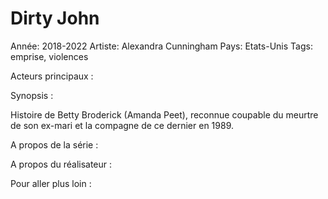 # Dirty John

Année: 2018-2022
Artiste: Alexandra Cunningham
Pays: Etats-Unis
Tags: emprise, violences

Acteurs principaux : 

Synopsis : 

Histoire de Betty Broderick (Amanda Peet), reconnue coupable du meurtre de son ex-mari et la compagne de ce dernier en 1989.

A propos de la série : 

A propos du réalisateur : 

Pour aller plus loin :